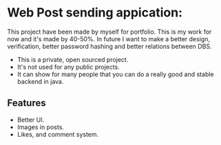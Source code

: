 # Web Post sending appication:


This project have been made by myself for portfolio.
This is my work for now and it's made by 40-50%.
In future I want to make a better design, verification, better password hashing and better relations between DBS.

- This is a private, open sourced project.
- It's not used for any public projects.
- It can show for many people that you can do a really good and stable backend in java.

## Features

- Better UI.
- Images in posts.
- Likes, and comment system.
